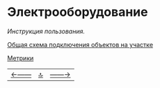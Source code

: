 <div class="navi"><nav id="navi"><!-- js --></nav></div>

# Электрооборудование 

*Инструкция пользования.*

[Общая схема подключения объектов на участке](assets/Olhovka-techmap/index.html)

[Метрики](assets/pdf/Metrics-Olhovka-90.pdf)



||||
|:----|:-----:|---:|
[←——](about.md)|[ 🔝 ](#)|[——→](002-energi.md)


<script src="assets/js/navi.js"></script>
